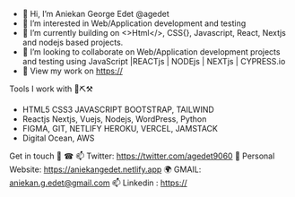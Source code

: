 - 👋 Hi, I’m Aniekan George Edet @agedet
- 👀 I’m interested in Web/Application development and testing
- 🌱 I’m currently building on <>Html</>, CSS{}, Javascript, React, Nextjs and nodejs based projects.
- 💞️ I’m looking to collaborate on Web/Application development projects and testing using JavaScript |REACTjs | NODEjs | NEXTjs | CYPRESS.io
- 🌱 View my work on [https://](https://aniekangedet.netlify.app/)

Tools I work with 🔩⛏⚒
- HTML5 CSS3	JAVASCRIPT	BOOTSTRAP, TAILWIND
- Reactjs Nextjs, Vuejs,	Nodejs,	WordPress, Python
- FIGMA, GIT, NETLIFY HEROKU, VERCEL, JAMSTACK
- Digital Ocean, AWS
 

Get in touch 📱 ☎ 📫
Twitter: https://twitter.com/agedet9060 💬
Personal Website: https://aniekangedet.netlify.app 🌍
GMAIL: aniekan.g.edet@gmail.com 📫
Linkedin : [https://](https://www.linkedin.com/in/aniekan-edet-03521a96)

<!---
agedet/agedet is a ✨ special ✨ repository because its `README.md` (this file) appears on your GitHub profile.
You can click the Preview link to take a look at your changes.
--->
